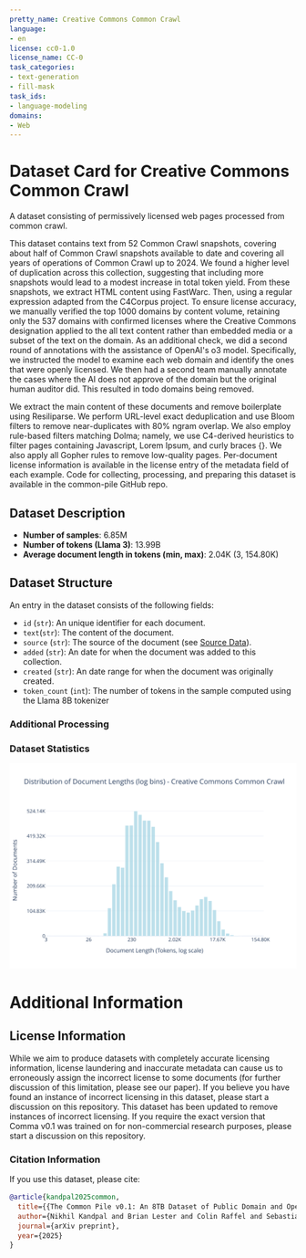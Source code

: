```yaml
---
pretty_name: Creative Commons Common Crawl
language:
- en
license: cc0-1.0
license_name: CC-0
task_categories:
- text-generation
- fill-mask
task_ids:
- language-modeling
domains:
- Web
---
```


# Dataset Card for Creative Commons Common Crawl

<!-- START-SHORT DESCRIPTION -->
A dataset consisting of permissively licensed web pages processed from common crawl.
<!-- END-SHORT DESCRIPTION -->

This dataset contains text from 52 Common Crawl snapshots, covering about half of Common Crawl snapshots available to date and covering all years of operations of Common Crawl up to 2024. We found a higher level of duplication across this collection, suggesting that including more snapshots would lead to a modest increase in total token yield. From these snapshots, we extract HTML content using FastWarc. Then, using a regular expression adapted from the C4Corpus project. To ensure license accuracy, we manually verified the top 1000 domains by content volume, retaining only the 537 domains with confirmed licenses where the Creative Commons designation applied to the all text content rather than embedded media or a subset of the text on the domain. As an additional check, we did a second round of annotations with the assistance of OpenAI's o3 model. Specifically, we instructed the model to examine each web domain and identify the ones that were openly licensed. We then had a second team manually annotate the cases where the AI does not approve of the domain but the original human auditor did. This resulted in todo domains being removed.

We extract the main content of these documents and remove boilerplate using Resiliparse. We perform URL-level exact deduplication and use Bloom filters to remove near-duplicates with 80% ngram overlap. We also employ rule-based filters matching Dolma; namely, we use C4-derived heuristics to filter pages containing Javascript, Lorem Ipsum, and curly braces {}. We also apply all Gopher rules to remove low-quality pages. Per-document license information is available in the license entry of the metadata field of each example. Code for collecting, processing, and preparing this dataset is available in the common-pile GitHub repo.




## Dataset Description

<!-- START-DESC-STATS -->
- **Number of samples**: 6.85M
- **Number of tokens (Llama 3)**: 13.99B
- **Average document length in tokens (min, max)**: 2.04K (3, 154.80K)
<!-- END-DESC-STATS -->


## Dataset Structure
An entry in the dataset consists of the following fields:

- `id` (`str`): An unique identifier for each document.
- `text`(`str`): The content of the document.
- `source` (`str`): The source of the document (see [Source Data](#source-data)).
- `added` (`str`): An date for when the document was added to this collection.
- `created` (`str`): An date range for when the document was originally created.
- `token_count` (`int`): The number of tokens in the sample computed using the Llama 8B tokenizer


### Additional Processing


### Dataset Statistics

<!-- START-DATASET PLOTS -->
<p align="center">
<img src="./images/dist_document_length.svg" width="600" style="margin-right: 10px;" />
</p>
<!-- END-DATASET PLOTS -->


# Additional Information

## License Information
While we aim to produce datasets with completely accurate licensing information, license laundering and inaccurate metadata can cause us to erroneously assign the incorrect license to some documents (for further discussion of this limitation, please see our paper). If you believe you have found an instance of incorrect licensing in this dataset, please start a discussion on this repository. This dataset has been updated to remove instances of incorrect licensing. If you require the exact version that Comma v0.1 was trained on for non-commercial research purposes, please start a discussion on this repository.

### Citation Information

If you use this dataset, please cite:
```bibtex
@article{kandpal2025common,
  title={{The Common Pile v0.1: An 8TB Dataset of Public Domain and Openly Licensed Text}},
  author={Nikhil Kandpal and Brian Lester and Colin Raffel and Sebastian Majstorovic and Stella Biderman and Baber Abbasi and Luca Soldaini and Enrico Shippole and A. Feder Cooper and Aviya Skowron and Shayne Longpre and Lintang Sutawika and Alon Albalak and Zhenlin Xu and Guilherme Penedo and Loubna Ben  and Elie Bakouch and John David  and Honglu Fan and Dashiell Stander and Guangyu Song and Aaron Gokaslan and John Kirchenbauer and Tom Goldstein and Brian R and Bhavya Kailkhura and Tyler Murray},
  journal={arXiv preprint},
  year={2025}
}
```
